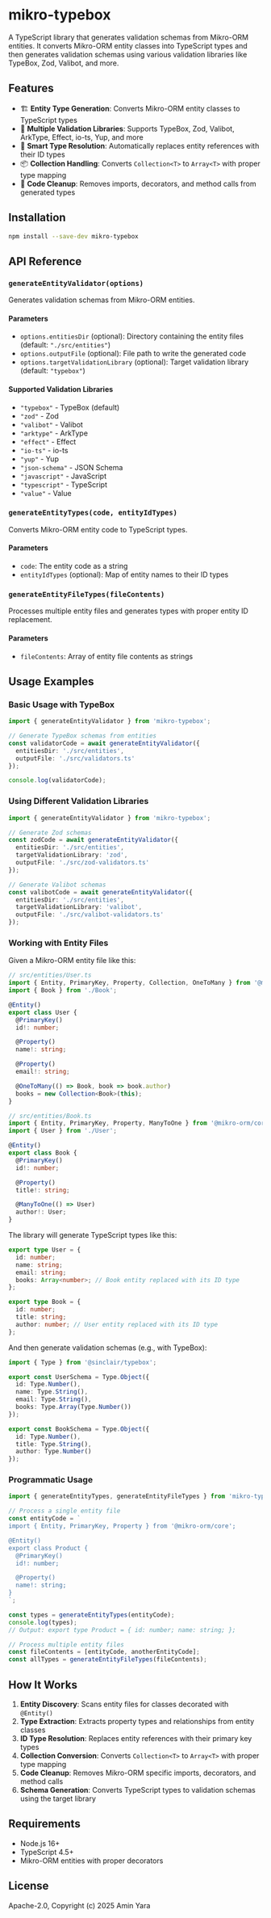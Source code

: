 # mikro-typebox

A TypeScript library that generates validation schemas from Mikro-ORM entities. It converts Mikro-ORM entity classes into TypeScript types and then generates validation schemas using various validation libraries like TypeBox, Zod, Valibot, and more.

## Features

- 🏗️ **Entity Type Generation**: Converts Mikro-ORM entity classes to TypeScript types
- 🔄 **Multiple Validation Libraries**: Supports TypeBox, Zod, Valibot, ArkType, Effect, io-ts, Yup, and more
- 🎯 **Smart Type Resolution**: Automatically replaces entity references with their ID types
- 📦 **Collection Handling**: Converts `Collection<T>` to `Array<T>` with proper type mapping
- 🧹 **Code Cleanup**: Removes imports, decorators, and method calls from generated types

## Installation

```bash
npm install --save-dev mikro-typebox
```

## API Reference

### `generateEntityValidator(options)`

Generates validation schemas from Mikro-ORM entities.

#### Parameters

- `options.entitiesDir` (optional): Directory containing the entity files (default: `"./src/entities"`)
- `options.outputFile` (optional): File path to write the generated code
- `options.targetValidationLibrary` (optional): Target validation library (default: `"typebox"`)

#### Supported Validation Libraries

- `"typebox"` - TypeBox (default)
- `"zod"` - Zod
- `"valibot"` - Valibot
- `"arktype"` - ArkType
- `"effect"` - Effect
- `"io-ts"` - io-ts
- `"yup"` - Yup
- `"json-schema"` - JSON Schema
- `"javascript"` - JavaScript
- `"typescript"` - TypeScript
- `"value"` - Value

### `generateEntityTypes(code, entityIdTypes)`

Converts Mikro-ORM entity code to TypeScript types.

#### Parameters

- `code`: The entity code as a string
- `entityIdTypes` (optional): Map of entity names to their ID types

### `generateEntityFileTypes(fileContents)`

Processes multiple entity files and generates types with proper entity ID replacement.

#### Parameters

- `fileContents`: Array of entity file contents as strings

## Usage Examples

### Basic Usage with TypeBox

```typescript
import { generateEntityValidator } from 'mikro-typebox';

// Generate TypeBox schemas from entities
const validatorCode = await generateEntityValidator({
  entitiesDir: './src/entities',
  outputFile: './src/validators.ts'
});

console.log(validatorCode);
```

### Using Different Validation Libraries

```typescript
import { generateEntityValidator } from 'mikro-typebox';

// Generate Zod schemas
const zodCode = await generateEntityValidator({
  entitiesDir: './src/entities',
  targetValidationLibrary: 'zod',
  outputFile: './src/zod-validators.ts'
});

// Generate Valibot schemas
const valibotCode = await generateEntityValidator({
  entitiesDir: './src/entities',
  targetValidationLibrary: 'valibot',
  outputFile: './src/valibot-validators.ts'
});
```

### Working with Entity Files

Given a Mikro-ORM entity file like this:

```typescript
// src/entities/User.ts
import { Entity, PrimaryKey, Property, Collection, OneToMany } from '@mikro-orm/core';
import { Book } from './Book';

@Entity()
export class User {
  @PrimaryKey()
  id!: number;

  @Property()
  name!: string;

  @Property()
  email!: string;

  @OneToMany(() => Book, book => book.author)
  books = new Collection<Book>(this);
}

// src/entities/Book.ts
import { Entity, PrimaryKey, Property, ManyToOne } from '@mikro-orm/core';
import { User } from './User';

@Entity()
export class Book {
  @PrimaryKey()
  id!: number;

  @Property()
  title!: string;

  @ManyToOne(() => User)
  author!: User;
}
```

The library will generate TypeScript types like this:

```typescript
export type User = {
  id: number;
  name: string;
  email: string;
  books: Array<number>; // Book entity replaced with its ID type
};

export type Book = {
  id: number;
  title: string;
  author: number; // User entity replaced with its ID type
};
```

And then generate validation schemas (e.g., with TypeBox):

```typescript
import { Type } from '@sinclair/typebox';

export const UserSchema = Type.Object({
  id: Type.Number(),
  name: Type.String(),
  email: Type.String(),
  books: Type.Array(Type.Number())
});

export const BookSchema = Type.Object({
  id: Type.Number(),
  title: Type.String(),
  author: Type.Number()
});
```

### Programmatic Usage

```typescript
import { generateEntityTypes, generateEntityFileTypes } from 'mikro-typebox';

// Process a single entity file
const entityCode = `
import { Entity, PrimaryKey, Property } from '@mikro-orm/core';

@Entity()
export class Product {
  @PrimaryKey()
  id!: number;

  @Property()
  name!: string;
}
`;

const types = generateEntityTypes(entityCode);
console.log(types);
// Output: export type Product = { id: number; name: string; };

// Process multiple entity files
const fileContents = [entityCode, anotherEntityCode];
const allTypes = generateEntityFileTypes(fileContents);
```

## How It Works

1. **Entity Discovery**: Scans entity files for classes decorated with `@Entity()`
2. **Type Extraction**: Extracts property types and relationships from entity classes
3. **ID Type Resolution**: Replaces entity references with their primary key types
4. **Collection Conversion**: Converts `Collection<T>` to `Array<T>` with proper type mapping
5. **Code Cleanup**: Removes Mikro-ORM specific imports, decorators, and method calls
6. **Schema Generation**: Converts TypeScript types to validation schemas using the target library

## Requirements

- Node.js 16+
- TypeScript 4.5+
- Mikro-ORM entities with proper decorators

## License

Apache-2.0, Copyright (c) 2025 Amin Yara

